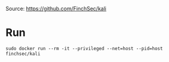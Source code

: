 Source: https://github.com/FinchSec/kali

# Run

`sudo docker run --rm -it --privileged --net=host --pid=host finchsec/kali`